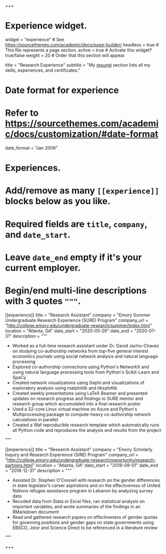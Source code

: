 +++
# Experience widget.
widget = "experience"  # See https://sourcethemes.com/academic/docs/page-builder/
headless = true  # This file represents a page section.
active = true  # Activate this widget? true/false
weight = 20  # Order that this section will appear.

title = "Research Experience"
subtitle = "My [resumé](/resume) section lists all my skills, experiences, and certificates."

# Date format for experience
#   Refer to https://sourcethemes.com/academic/docs/customization/#date-format
date_format = "Jan 2006"

# Experiences.
#   Add/remove as many `[[experience]]` blocks below as you like.
#   Required fields are `title`, `company`, and `date_start`.
#   Leave `date_end` empty if it's your current employer.
#   Begin/end multi-line descriptions with 3 quotes `"""`.

[[experience]]
  title = "Research Assistant"
  company = "Emory Summer Undergraduate Research Experience (SURE) Program"
  company_url = "http://college.emory.edu/undergraduate-research/summer/index.html"
  location = "Atlanta, GA"
  date_start = "2020-05-26"
  date_end = "2020-07-31"
  description = """

  * Worked as a full-time research assistant under Dr. David Jacho-Chavez on studying co-authorship networks from top-five general interest economics journals using social network analysis and natural language processing
  * Explored co-authorship connections using Python's NetworkX and using natural language processing tools from Python's Scikit-Learn and SpaCy
  * Created network visualizations using Gephi and visualizations of exploratory analysis using matplotlib and tikzplotlib
  * Created weekly presentations using LaTeX Beamer and presented updates on research progress and findings to SURE mentor and research group which accumulated into a final research poster
  * Used a 32-core Linux virtual machine on Azure and Python's Multiprocessing package to compute-heavy co-authorship network calculations in parallel  
  * Created a Waf reproducible research template which automatically runs all Python code and reproduces the analysis and results from the project

  """

[[experience]]
  title = "Research Assistant"
  company = "Emory Scholarly Inquiry and Research Experience (SIRE) Program"
  company_url = "http://college.emory.edu/undergraduate-research/opportunity/research-partners.html"
  location = "Atlanta, GA"
  date_start = "2018-09-01"
  date_end = "2018-12-31"
  description = """

  * Assisted Dr. Stephen O'Connell with research on the gender differences in state legislator’s career aspirations and on the effectiveness of United Nations refugee assistance program in Lebanon by analyzing survey data
  * Recoded data from Stata or Excel files, ran statistical analysis on important variables, and wrote summaries of the findings in an RMarkdown document
  * Read and gathered research papers on effectiveness of gender quotas for governing positions and gender gaps on state governments using EBSCO, Jstor and Science Direct to be referenced in a literature review

  """

+++
